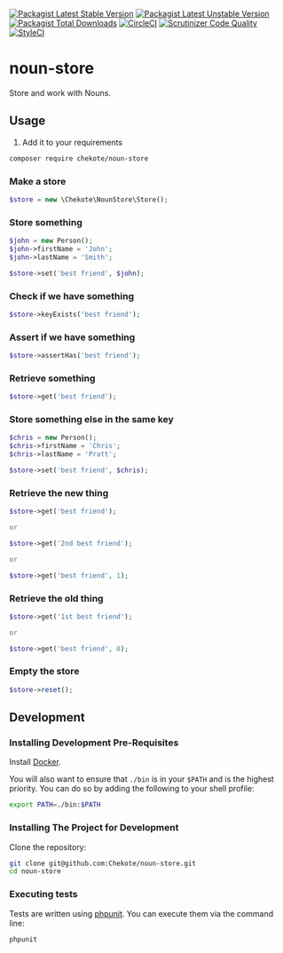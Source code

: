 [![Packagist Latest Stable Version](https://img.shields.io/packagist/v/chekote/noun-store.svg)](https://packagist.org/packages/chekote/noun-store)
[![Packagist Latest Unstable Version](https://img.shields.io/packagist/vpre/chekote/noun-store.svg)](https://packagist.org/packages/chekote/noun-store)
[![Packagist Total Downloads](https://img.shields.io/packagist/dt/chekote/noun-store.svg)](https://packagist.org/packages/chekote/noun-store)
[![CircleCI](https://img.shields.io/circleci/project/github/Chekote/noun-store/master.svg)](https://circleci.com/gh/Chekote/noun-store)
[![Scrutinizer Code Quality](https://img.shields.io/scrutinizer/g/chekote/noun-store/master.svg)](https://scrutinizer-ci.com/g/Chekote/noun-store/?branch=master)
[![StyleCI](https://styleci.io/repos/63828286/shield?style=plastic)](https://styleci.io/repos/63828286)

# noun-store

Store and work with Nouns.

## Usage

1. Add it to your requirements

```bash
composer require chekote/noun-store
```

### Make a store

```php
$store = new \Chekote\NounStore\Store();
```

### Store something

```php
$john = new Person();
$john->firstName = 'John';
$john->lastName = 'Smith';

$store->set('best friend', $john);
```

### Check if we have something

```php
$store->keyExists('best friend');
```

### Assert if we have something

```php
$store->assertHas('best friend');
```

### Retrieve something

```php
$store->get('best friend');
```

### Store something else in the same key

```php
$chris = new Person();
$chris->firstName = 'Chris';
$chris->lastName = 'Pratt';

$store->set('best friend', $chris);
```

### Retrieve the new thing

```php
$store->get('best friend');

or

$store->get('2nd best friend');

or

$store->get('best friend', 1);
```

### Retrieve the old thing

```php
$store->get('1st best friend');

or

$store->get('best friend', 0);
```

### Empty the store

```php
$store->reset();
```

## Development

### Installing Development Pre-Requisites

Install [Docker](https://www.docker.com).

You will also want to ensure that `./bin` is in your `$PATH` and is the highest priority. You can do so by adding the
following to your shell profile:

```bash
export PATH=./bin:$PATH
```

### Installing The Project for Development

Clone the repository:

```bash
git clone git@github.com:Chekote/noun-store.git
cd noun-store
```

### Executing tests

Tests are written using [phpunit](https://phpunit.de/). You can execute them via the command line:

```bash
phpunit
```
